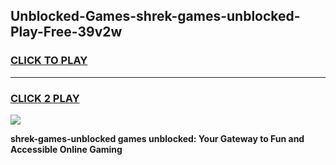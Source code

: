 
## Unblocked-Games-shrek-games-unblocked-Play-Free-39v2w
<h3>
<a href="https://premium76.site?title=shrek-games-unblocked&ref=21A">CLICK TO PLAY</a></h3>
<hr>

<h3>
<a href="https://premium76.site?title=shrek-games-unblocked&ref=21A">CLICK 2 PLAY</a>
  
</h3>

<a href="https://premium76.site?title=shrek-games-unblocked&ref=21A"><img src="https://clearcache.store/games.png"></a>


**shrek-games-unblocked games unblocked: Your Gateway to Fun and Accessible Online Gaming**
